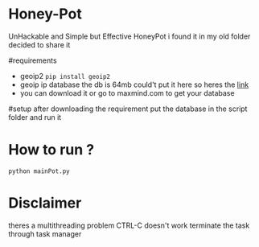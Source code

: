 # Honey-Pot
UnHackable and Simple but Effective HoneyPot
i found it in my old folder decided to share it 

#requirements
* geoip2
`pip install geoip2`
* geoip ip database the db is 64mb could't put it here so heres the [link](https://drive.google.com/file/d/1_iu4_CrfYlQk9MiCkm66oUl02lhpOrs_/view?usp=sharing)
* you can download it or go to maxmind.com to get your database


#setup
after downloading the requirement put the database in the script folder and run it

# How to run ?
`python mainPot.py`

# Disclaimer
theres a multithreading problem CTRL-C doesn't work terminate the task through task manager
